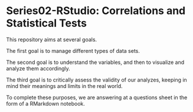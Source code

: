# Series02-RStudio: Correlations and Statistical Tests
This repository aims at several goals.

The first goal is to manage different types of data sets.

The second goal is to understand the variables, and then to visualize and analyze them accordingly.

The third goal is to critically assess the validity of our analyzes, keeping in mind their meanings and limits in the real world.

To complete these purposes, we are answering at a questions sheet in the form of a RMarkdown notebook.

